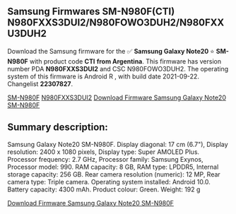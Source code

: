 <h2>Samsung Firmwares SM-N980F(CTI) N980FXXS3DUI2/N980FOWO3DUH2/N980FXXU3DUH2</h2>
Download the Samsung firmware for the ✅ <strong>Samsung Galaxy Note20 </strong> ⭐ <strong>SM-N980F</strong> with product code <strong>CTI</strong> <strong> from Argentina</strong>. This firmware has version number PDA <strong>N980FXXS3DUI2</strong> and CSC N980FOWO3DUH2. The operating system of this firmware is Android R , with build date 2021-09-22. Changelist <strong>22307827</strong>.


[SM-N980F](https://samfirm.shop/samsung/model/SM-N980F)
[N980FXXS3DUI2](https://samfirm.shop/samsung/pda/N980FXXS3DUI2)
[Download Firmware Samsung Galaxy Note20 SM-N980F](https://samfirm.shop/samsung/firmware/457832)
<h2>Summary description:</h2>
<p>Samsung Galaxy Note20 SM-N980F. Display diagonal: 17 cm (6.7"), Display resolution: 2400 x 1080 pixels, Display type: Super AMOLED Plus. Processor frequency: 2.7 GHz, Processor family: Samsung Exynos, Processor model: 990. RAM capacity: 8 GB, RAM type: LPDDR5, Internal storage capacity: 256 GB. Rear camera resolution (numeric): 12 MP, Rear camera type: Triple camera. Operating system installed: Android 10.0. Battery capacity: 4300 mAh. Product colour: Green. Weight: 192 g</p>


[Download Firmware Samsung Galaxy Note20 SM-N980F](https://samfirm.shop/samsung/firmware/457832)
